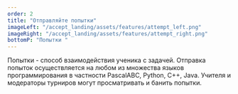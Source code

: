 ```yaml
---
order: 2
title: "Отправляйте попытки"
imageLeft: "/accept_landing/assets/features/attempt_left.png"
imageRight: "/accept_landing/assets/features/attempt_right.png"
bottomP: "Попытки "
---
```


Попытки - способ взаимодействия ученика с задачей.
Отправка попыток осуществляется на любом из множества языков программирования в частности PascalABC, Python, C++, Java.
Учителя и модераторы турниров могут просматривать и банить попытки.

